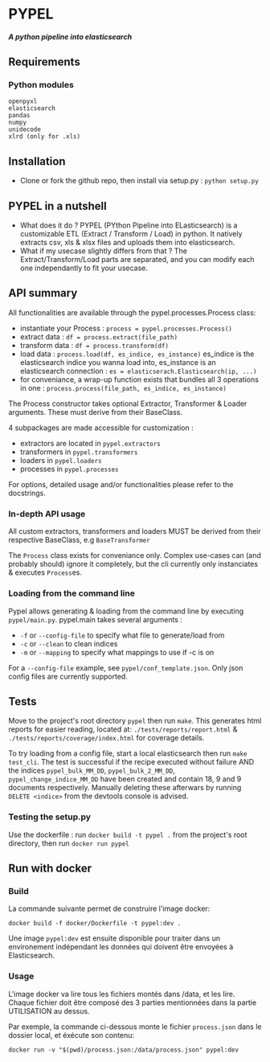 # PYPEL 
##### _A python pipeline into elasticsearch_
## Requirements
### Python modules
```
openpyxl
elasticsearch
pandas
numpy
unidecode
xlrd (only for .xls)
```
## Installation
 - Clone or fork the github repo, then install via setup.py : `python setup.py`

## PYPEL in a nutshell
 - What does it do ?
PYPEL (PYthon Pipeline into ELasticsearch) is a customizable ETL (Extract / Transform / Load) in python. It natively extracts csv, xls & xlsx files and uploads them into elasticsearch.
 - What if my usecase slightly differs from that ?
The Extract/Transform/Load parts are separated, and you can modify each one independantly to fit your usecase.

## API summary
All functionalities are available through the pypel.processes.Process class:

 - instantiate your Process : `process = pypel.processes.Process()`
 - extract data : `df = process.extract(file_path)`
 - transform data : `df = process.transform(df)`
 - load data : `process.load(df, es_indice, es_instance)`
     es_indice is the elasticsearch indice you wanna load into, es_instance is an elasticsearch connection : `es = elasticserach.Elasticsearch(ip, ...)`
 - for conveniance, a wrap-up function exists that bundles all 3 operations in one : `process.process(file_path, es_indice, es_instance)`

The Process constructor takes optional Extractor, Transformer & Loader arguments. These must derive from their BaseClass.

4 subpackages are made accessible for customization :
 - extractors are located in `pypel.extractors`
 - transformers in `pypel.transformers`
 - loaders in `pypel.loaders`
 - processes in `pypel.processes`

For options, detailed usage and/or functionalities please refer to the docstrings.

### In-depth API usage
All custom extractors, transformers and loaders MUST be derived from their respective BaseClass, e.g `BaseTransformer`

The `Process` class exists for conveniance only. Complex use-cases can (and probably should) ignore it completely, but
the cli currently only instanciates & executes `Process`es.


### Loading from the command line
Pypel allows generating & loading from the command line by executing `pypel/main.py`.
pypel.main takes several arguments :
 - `-f` or `--config-file` to specify what file to generate/load from
 - `-c` or `--clean` to clean indices
 - `-m` or `--mapping` to specify what mappings to use if -c is on

For a `--config-file` example, see `pypel/conf_template.json`.
Only json config files are currently supported.

## Tests
Move to the project's root directory `pypel` then run `make`. This generates html reports for easier reading, located
at: `./tests/reports/report.html` & `./tests/reports/coverage/index.html` for coverage details.

To try loading from a config file, start a local elasticsearch then run `make test_cli`. The test is successful if
the recipe executed without failure AND the indices `pypel_bulk_MM_DD`, `pypel_bulk_2_MM_DD`, `pypel_change_indice_MM_DD`
have been created and contain 18, 9 and 9 documents respectively.
Manually deleting these afterwars by running `DELETE <indice>` from the devtools console is advised.

### Testing the setup.py
Use the dockerfile : run `docker build -t pypel .` from the project's root
directory, then run `docker run pypel`

## Run with docker

### Build

La commande suivante permet de construire l'image docker:

```
docker build -f docker/Dockerfile -t pypel:dev .
```

Une image `pypel:dev` est ensuite disponible pour traiter dans un environement indépendant les données qui doivent être envoyées à Elasticsearch.

### Usage

L'image docker va lire tous les fichiers montés dans /data, et les lire. Chaque fichier doit être composé des 3 parties mentionnées dans la partie UTILISATION au dessus.

Par exemple, la commande ci-dessous monte le fichier `process.json` dans le dossier local, et éxécute son contenu:

```
docker run -v "$(pwd)/process.json:/data/process.json" pypel:dev
```
